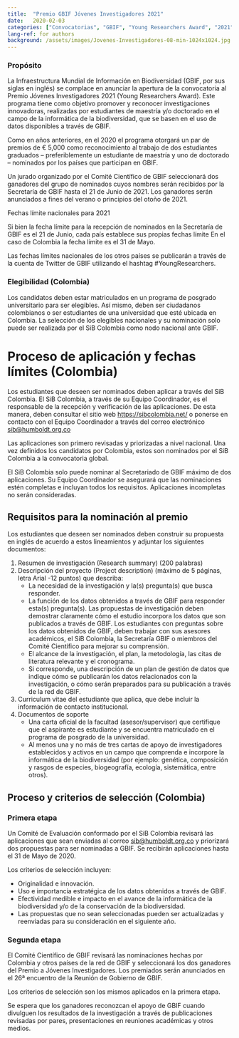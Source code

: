 ```yaml
---
title:  "Premio GBIF Jóvenes Investigadores 2021"
date:   2020-02-03
categories: ["Convocatorias", "GBIF", "Young Researchers Award", "2021"]
lang-ref: for authors
background: /assets/images/Jovenes-Investigadores-08-min-1024x1024.jpg
---
```


### Propósito

La Infraestructura Mundial de Información en Biodiversidad (GBIF, por sus siglas en inglés) se complace en anunciar la apertura de la convocatoria al Premio Jóvenes Investigadores 2021 (Young Researchers Award). Este programa tiene como objetivo promover y reconocer  investigaciones innovadoras, realizadas por estudiantes de maestría y/o doctorado en el campo de la informática de la biodiversidad, que se basen en el uso de datos disponibles a través de GBIF.

Como en años anteriores, en el 2020 el programa otorgará un par de premios de € 5,000 como reconocimiento al trabajo de dos estudiantes graduados – preferiblemente un estudiante de  maestría y uno de doctorado – nominados por los países que participan en GBIF.

Un jurado organizado por el Comité Científico de GBIF seleccionará dos ganadores del grupo de nominados cuyos nombres serán recibidos por la Secretaría de GBIF hasta el 21 de Junio de 2021. Los ganadores serán anunciados a fines del verano o principios del otoño de 2021.

Fechas límite nacionales para 2021

Si bien la fecha límite para la recepción de nominados en la Secretaría de GBIF es el 21 de Junio, cada país establece sus propias fechas límite En el caso de Colombia la fecha límite es el 31 de Mayo.  

Las fechas límites nacionales de los otros países se publicarán a través de la cuenta de Twitter de GBIF utilizando el hashtag #YoungResearchers.

### Elegibilidad (Colombia)

Los candidatos deben estar matriculados en un programa de posgrado universitario para ser elegibles. Así mismo, deben ser ciudadanos colombianos o ser estudiantes de una universidad que esté ubicada en Colombia. La selección de los elegibles nacionales y su nominación solo puede ser realizada por el SiB Colombia como nodo nacional ante GBIF.

# Proceso de aplicación y fechas límites (Colombia)

Los estudiantes que deseen ser nominados deben aplicar a través del SiB Colombia. El SiB Colombia, a través de su Equipo Coordinador, es el responsable de la recepción y verificación de las aplicaciones. De esta manera, deben consultar el sitio web https://sibcolombia.net/ o ponerse en contacto con el Equipo Coordinador a través del correo electrónico sib@humboldt.org.co

Las aplicaciones son primero revisadas y priorizadas a nivel nacional. Una vez definidos los candidatos por Colombia, estos son nominados por el SiB Colombia a la convocatoria global.

El SiB Colombia solo puede nominar al Secretariado de GBIF máximo de dos aplicaciones. Su Equipo Coordinador se asegurará que las nominaciones estén completas e incluyan todos los requisitos. Aplicaciones incompletas no serán consideradas.

## Requisitos para la nominación al premio

Los estudiantes que deseen ser nominados deben construir su propuesta en inglés de acuerdo a estos lineamientos y adjuntar los siguientes documentos:

1. Resumen de investigación (Research summary) (200 palabras)
2. Descripción del proyecto (Project description) (máximo de 5 páginas, letra Arial -12 puntos) que describa:
   - La necesidad de la investigación y la(s) pregunta(s) que busca responder.
   - La función de los datos obtenidos a través de GBIF para responder esta(s) pregunta(s). Las propuestas de investigación deben demostrar claramente cómo el estudio incorpora los datos que son publicados a través de GBIF. Los estudiantes con preguntas sobre los datos obtenidos de GBIF, deben trabajar con sus asesores académicos, el SiB Colombia, la Secretaría GBIF o miembros del Comité Científico para mejorar su comprensión.
   - El alcance de la investigación, el plan, la metodología, las citas de literatura relevante y el cronograma.
   - Si corresponde, una descripción de un plan de gestión de datos que indique cómo se publicarán los datos relacionados con la investigación, o cómo serán preparados para su publicación a través de la red de GBIF.
3. Curriculum vitae del estudiante que aplica, que debe incluir la información de contacto institucional.
4. Documentos de soporte
   - Una carta oficial de la facultad (asesor/supervisor) que certifique que el aspirante es estudiante y se encuentra matriculado en el programa de posgrado de la universidad.
   - Al menos una y no más de tres cartas de apoyo de investigadores establecidos y activos en un campo que comprenda e incorpore la informática de la biodiversidad (por ejemplo: genética, composición y rasgos de especies, biogeografía, ecología, sistemática, entre otros).

## Proceso y criterios de selección (Colombia)

### Primera etapa
Un Comité de Evaluación  conformado por el SiB Colombia revisará las aplicaciones que sean enviadas al correo sib@humboldt.org.co y priorizará dos propuestas para ser nominadas a GBIF. Se recibirán aplicaciones hasta el 31 de Mayo de 2020.

Los criterios de selección incluyen:

- Originalidad e innovación.
- Uso e importancia estratégica de los datos obtenidos a través de GBIF.
- Efectividad medible  e impacto en el avance de la informática de la biodiversidad y/o de la conservación de la biodiversidad.
- Las propuestas que no sean seleccionadas pueden ser actualizadas y reenviadas para su consideración en el siguiente año.

### Segunda etapa
El Comité Científico de GBIF revisará las nominaciones hechas por Colombia y otros países de la red de GBIF y seleccionará los dos ganadores del Premio a Jóvenes Investigadores. Los premiados serán anunciados en el 26ª encuentro de la Reunión de Gobierno de GBIF.

Los criterios de selección son los mismos aplicados en la primera etapa.

Se espera que los ganadores reconozcan el apoyo de GBIF cuando divulguen los resultados de la investigación a través de publicaciones revisadas por pares, presentaciones en reuniones académicas y otros medios.

 
 
